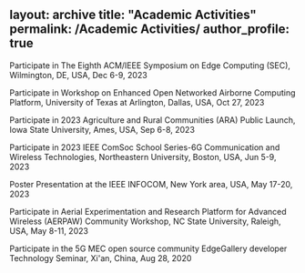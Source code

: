 layout: archive
title: "Academic Activities"
permalink: /Academic Activities/
author_profile: true
---


Participate in The Eighth ACM/IEEE Symposium on Edge Computing (SEC), Wilmington, DE, USA, Dec 6-9, 2023

Participate in Workshop on Enhanced Open Networked Airborne Computing Platform, University of Texas at Arlington, Dallas, USA, Oct 27, 2023

Participate in 2023 Agriculture and Rural Communities (ARA) Public Launch, Iowa State University, Ames, USA, Sep 6-8, 2023

Participate in 2023 IEEE ComSoc School Series-6G Communication and Wireless Technologies, Northeastern University, Boston, USA, Jun 5-9, 2023

Poster Presentation at the IEEE INFOCOM, New York area, USA, May 17-20, 2023

Participate in Aerial Experimentation and Research Platform for Advanced Wireless (AERPAW) Community Workshop, NC State University, Raleigh, USA, May 8-11, 2023

Participate in the 5G MEC open source community EdgeGallery developer Technology Seminar, Xi'an, China, Aug 28, 2020